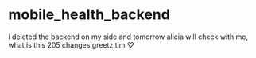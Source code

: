 # mobile_health_backend
i deleted the backend on my side
and tomorrow alicia will check with me, what is this 205 changes
greetz tim ♡
